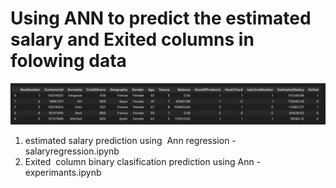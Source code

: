 # Using ANN to predict the **estimated salary** and **Exited** columns in folowing data

![](images/image.png)

1.  estimated salary prediction using  Ann regression - salaryregression.ipynb
2.  Exited  column binary clasification prediction using Ann - experimants.ipynb